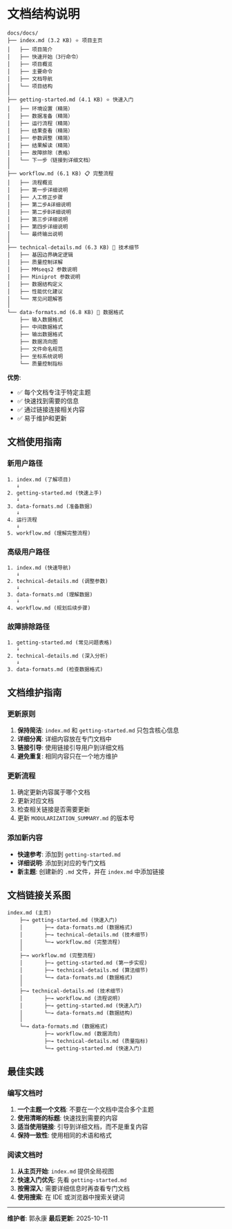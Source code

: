 # 文档结构说明
```
docs/docs/
├── index.md (3.2 KB) ⭐ 项目主页
│   ├── 项目简介
│   ├── 快速开始（3行命令）
│   ├── 项目概览
│   ├── 主要命令
│   ├── 文档导航
│   └── 项目结构
│
├── getting-started.md (4.1 KB) ⭐ 快速入门
│   ├── 环境设置（精简）
│   ├── 数据准备（精简）
│   ├── 运行流程（精简）
│   ├── 结果查看（精简）
│   ├── 参数调整（精简）
│   ├── 结果解读（精简）
│   ├── 故障排除（表格）
│   └── 下一步（链接到详细文档）
│
├── workflow.md (6.1 KB) 📋 完整流程
│   ├── 流程概览
│   ├── 第一步详细说明
│   ├── 人工修正步骤
│   ├── 第二步A详细说明
│   ├── 第二步B详细说明
│   ├── 第三步详细说明
│   ├── 第四步详细说明
│   └── 最终输出说明
│
├── technical-details.md (6.3 KB) 🔧 技术细节
│   ├── 基因边界确定逻辑
│   ├── 质量控制详解
│   ├── MMseqs2 参数说明
│   ├── Miniprot 参数说明
│   ├── 数据结构定义
│   ├── 性能优化建议
│   └── 常见问题解答
│
└── data-formats.md (6.8 KB) 📄 数据格式
    ├── 输入数据格式
    ├── 中间数据格式
    ├── 输出数据格式
    ├── 数据流向图
    ├── 文件命名规范
    ├── 坐标系统说明
    └── 质量控制指标
```

**优势**:
- ✅ 每个文档专注于特定主题
- ✅ 快速找到需要的信息
- ✅ 通过链接连接相关内容
- ✅ 易于维护和更新

## 文档使用指南

### 新用户路径
```
1. index.md (了解项目)
   ↓
2. getting-started.md (快速上手)
   ↓
3. data-formats.md (准备数据)
   ↓
4. 运行流程
   ↓
5. workflow.md (理解完整流程)
```

### 高级用户路径
```
1. index.md (快速导航)
   ↓
2. technical-details.md (调整参数)
   ↓
3. data-formats.md (理解数据)
   ↓
4. workflow.md (规划后续步骤)
```

### 故障排除路径
```
1. getting-started.md (常见问题表格)
   ↓
2. technical-details.md (深入分析)
   ↓
3. data-formats.md (检查数据格式)
```

## 文档维护指南

### 更新原则
1. **保持简洁**: `index.md` 和 `getting-started.md` 只包含核心信息
2. **详细分离**: 详细内容放在专门文档中
3. **链接引导**: 使用链接引导用户到详细文档
4. **避免重复**: 相同内容只在一个地方维护

### 更新流程
1. 确定更新内容属于哪个文档
2. 更新对应文档
3. 检查相关链接是否需要更新
4. 更新 `MODULARIZATION_SUMMARY.md` 的版本号

### 添加新内容
- **快速参考**: 添加到 `getting-started.md`
- **详细说明**: 添加到对应的专门文档
- **新主题**: 创建新的 `.md` 文件，并在 `index.md` 中添加链接

## 文档链接关系图

```
index.md (主页)
    ├─→ getting-started.md (快速入门)
    │       ├─→ data-formats.md (数据格式)
    │       ├─→ technical-details.md (技术细节)
    │       └─→ workflow.md (完整流程)
    │
    ├─→ workflow.md (完整流程)
    │       ├─→ getting-started.md (第一步实现)
    │       ├─→ technical-details.md (算法细节)
    │       └─→ data-formats.md (数据格式)
    │
    ├─→ technical-details.md (技术细节)
    │       ├─→ workflow.md (流程说明)
    │       ├─→ getting-started.md (快速入门)
    │       └─→ data-formats.md (数据结构)
    │
    └─→ data-formats.md (数据格式)
            ├─→ workflow.md (数据流向)
            ├─→ technical-details.md (质量指标)
            └─→ getting-started.md (快速入门)
```

## 最佳实践

### 编写文档时
1. **一个主题一个文档**: 不要在一个文档中混合多个主题
2. **使用清晰的标题**: 快速找到需要的内容
3. **适当使用链接**: 引导到详细文档，而不是重复内容
4. **保持一致性**: 使用相同的术语和格式

### 阅读文档时
1. **从主页开始**: `index.md` 提供全局视图
2. **快速入门优先**: 先看 `getting-started.md`
3. **按需深入**: 需要详细信息时再查看专门文档
4. **使用搜索**: 在 IDE 或浏览器中搜索关键词

---

**维护者**: 郭永康
**最后更新**: 2025-10-11
